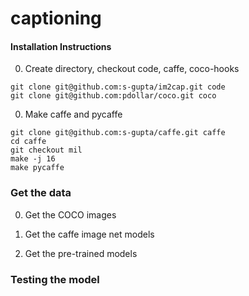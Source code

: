 # captioning
#### Installation Instructions ####
0. Create directory, checkout code, caffe, coco-hooks
  
  ```shell
  git clone git@github.com:s-gupta/im2cap.git code
  git clone git@github.com:pdollar/coco.git coco
  ```

0. Make caffe and pycaffe 
  ```shell
  git clone git@github.com:s-gupta/caffe.git caffe 
  cd caffe 
  git checkout mil
  make -j 16
  make pycaffe
  ```
### Get the data ###
0. Get the COCO images

0. Get the caffe image net models

0. Get the pre-trained models 


### Testing the model ###
